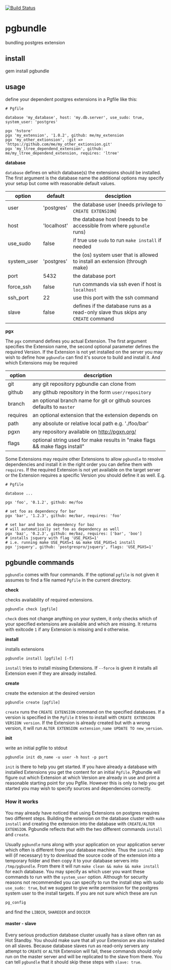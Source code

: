 [![Build Status](https://travis-ci.org/adjust/pgbundle.svg?branch=master)](https://travis-ci.org/adjust/pgbundle)

# pgbundle

bundling postgres extension

## install

  gem install pgbundle

## usage

define your dependent postgres extensions in a Pgfile like this:

```
# Pgfile

database 'my_database', host: 'my.db.server', use_sudo: true, system_user: 'postgres'

pgx 'hstore'
pgx 'my_extension', '1.0.2', github: me/my_extension
pgx 'my_other_extionsion', :git => 'https://github.com/me/my_other_extionsion.git'
pgx 'my_ltree_dependend_extension', github: me/my_ltree_dependend_extension, requires: 'ltree'
```

**database**

`database` defines on which database(s) the extensions should be installed. The first
argument is the database name the additional options may specify your setup but
come with reasonable default values.

option        | default     | desciption
-------       | -------     | -----------
user          | 'postgres'  | the database user (needs privilege to `CREATE EXTENSION`)
host          | 'localhost' | the database host (needs to be accessible from where `pgbundle` runs)
use_sudo      | false       | if true use `sudo` to run `make install` if needed
system_user   | 'postgres'  | the (os) system user that is allowed to install an extension (through make)
port          | 5432        | the database port
force_ssh     | false       | run commands via ssh even if host is `localhost`
ssh_port      | 22          | use this port with the ssh command
slave         | false       | defines if the database runs as a read-only slave thus skips any `CREATE` command

**pgx**

The `pgx` command defines you actual Extension. The first argument specifies the Extension name,
the second optional parameter defines the required Version. If the Extension is not yet
installed on the server you may wish to define how `pgbundle` can find it's source to build
and install it. And which Extensions may be required

option      | description
------      | -----------
git         | any git repository pgbundle can clone from
github      | any github repository in the form `user/repository`
branch      | an optional branch name for git or github sources defaults to `master`
requires    | an optional extension that the extension depends on
path        | any absolute or relative local path e.g. './foo/bar'
pgxn        | any repository available on http://pgxn.org/
flags       | optional string used for make results in "make flags && make flags install"


Some Extensions may require other Extensions to allow `pgbundle` to resolve dependencies
and install it in the right order you can define them with `requires`.
If the required Extension is not yet available on the target server or the Extension
requires a specific Version you should define it as well.
E.g.

```
# Pgfile

database ...

pgx 'foo', '0.1.2', github: me/foo

# set foo as dependency for bar
pgx 'bar', '1.2.3', github: me/bar, requires: 'foo'

# set bar and boo as dependency for baz
# will automatically set foo as dependency as well
pgx 'baz', '0.2.3', github: me/baz, requires: ['bar', 'boo']
# installs jsquery with flag 'USE_PGXS=1'
# i.e. running make USE_PGXS=1 && make USE_PGXS=1 install
pgx 'jsquery', github: 'postgrespro/jsquery', flags: 'USE_PGXS=1'
```

## pgbundle commands

`pgbundle` comes with four commands. If the optional `pgfile` is not given it assumes
to find a file named `Pgfile` in the current directory.

**check**

checks availability of required extensions.

```
pgbundle check [pgfile]
```

`check` does not change anything on your system, it only checks which
of your specified extensions are available and which are missing.
It returns with exitcode `1` if any Extension is missing and `0` otherwise.


**install**

installs extensions

```
pgbundle install [pgfile] [-f]
```

`install` tries to install missing Extensions. If `--force` is given it installs
all Extension even if they are already installed.

**create**

create the extension at the desired version

```
pgbundle create [pgfile]
```

`create` runs the `CREATE EXTENSION` command on the specified databases. If a version
is specified in the `Pgfile` it tries to install with `CREATE EXTENSION VERSION version`.
If the Extension is already created but with a wrong version, it will run
`ALTER EXTENSION extension_name UPDATE TO new_version`.

**init**

write an initial pgfile to stdout

```
pgbundle init db_name -u user -h host -p port
```

`init` is there to help you get started. If you have already a database with installed
Extensions you get the content for an initial `Pgfile`. Pgbundle will figure out
which Extension at which Version are already in use and print a reasonable starting
point for you Pgfile.
However this is only to help you get started you may wish to specify sources and
dependencies correctly.

### How it works

You may already have noticed that using Extensions on postgres requires two different
steps. Building the extension on the database cluster with `make install`
and creating the extension into the database with `CREATE/ALTER EXTENSION`.
Pgbundle reflects that with the two different commands `install` and `create`.

Usually `pgbundle` runs along with your application on your application server
which often is different from your database machine. Thus the `install` step
will (if necessary) try to download the source code of the extension into a
temporary folder and then copy it to your database servers into `/tmp/pgbundle`.
From there it will run `make clean && make && make install` for each database.
You may specify as which user you want these commands to run with the `system_user`
option. Although for security reasons not recommended you can specify to run the
install step with sudo `use_sudo: true`, but we suggest to give write permission
for the postgres system user to the install targets. If you are not sure which these
are run

```
pg_config
```

and find the `LIBDIR`, `SHAREDIR` and `DOCDIR`

#### master - slave

Every serious production database cluster usually has a slave often ran as Hot Standby.
You should make sure that all your Extension are also installed on all slaves.
Because database slaves run as read-only servers any attempt to `CREATE` or `ALTER`
Extension will fail, these commands should only run on the master server and will
be replicated to the slave from there. You can tell `pgbundle` that it should skip
these steps with `slave: true`.


